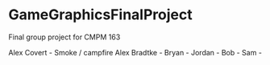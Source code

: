 # GameGraphicsFinalProject
Final group project for CMPM 163

Alex Covert - Smoke / campfire
Alex Bradtke - 
Bryan - 
Jordan - 
Bob - 
Sam - 

